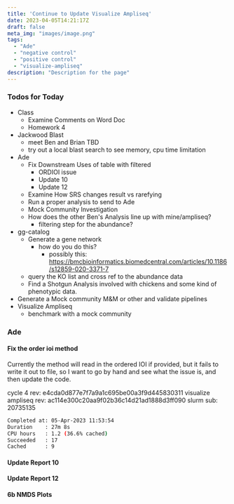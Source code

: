 ```yaml
---
title: 'Continue to Update Visualize Ampliseq'
date: 2023-04-05T14:21:17Z
draft: false
meta_img: "images/image.png"
tags:
  - "Ade"
  - "negative control"
  - "positive control"
  - "visualize-ampliseq"
description: "Description for the page"
---
```


### Todos for Today

- Class
  - Examine Comments on Word Doc
  - Homework 4
- Jackwood Blast
  - meet Ben and Brian TBD
  - try out a local blast search to see memory, cpu time limitation
- Ade
  - Fix Downstream Uses of table with filtered
    - ORDIOI issue
    - Update 10
    - Update 12
  - Examine How SRS changes result vs rarefying
  - Run a proper analysis to send to Ade
  - Mock Community Investigation
  - How does the other Ben's Analysis line up with mine/ampliseq?
    - filtering step for the abundance?
- gg-catalog
  - Generate a gene network 
    - how do you do this?
      - possibly this: https://bmcbioinformatics.biomedcentral.com/articles/10.1186/s12859-020-3371-7
  - query the KO list and cross ref to the abundance data
  - Find a Shotgun Analysis involved with chickens and some kind of phenotypic data.
- Generate a Mock community M&M or other and validate pipelines
- Visualize Ampliseq
  - benchmark with a mock community

### Ade

#### Fix the order ioi method

Currently the method will read in the ordered IOI if provided, but it fails to write it out to file, so I want to go by hand and see what the issue is, and then update the code.

cycle 4 rev: e4cda0d877e7f7a9a1c695be00a3f9d445830311
visualize ampliseq rev: ac114e300c20aa9f02b36c14d21ad1888d3ff090
slurm sub: 20735135

```bash
Completed at: 05-Apr-2023 11:53:54
Duration    : 27m 8s
CPU hours   : 1.2 (36.6% cached)
Succeeded   : 17
Cached      : 9
```

#### Update Report 10 

#### Update Report 12

#### 6b NMDS Plots
